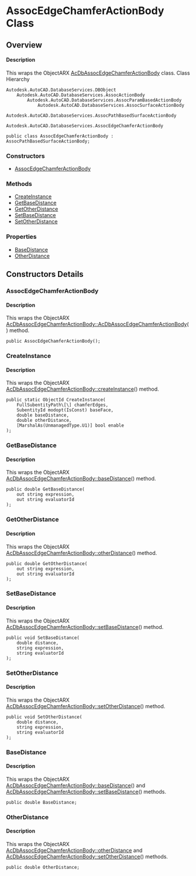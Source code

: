 # AssocEdgeChamferActionBody Class

## Overview

#### Description
This wraps the ObjectARX [AcDbAssocEdgeChamferActionBody](AcDbAssocEdgeChamferActionBody.md) class.
Class Hierarchy
```text
Autodesk.AutoCAD.DatabaseServices.DBObject
    Autodesk.AutoCAD.DatabaseServices.AssocActionBody
        Autodesk.AutoCAD.DatabaseServices.AssocParamBasedActionBody
            Autodesk.AutoCAD.DatabaseServices.AssocSurfaceActionBody
                Autodesk.AutoCAD.DatabaseServices.AssocPathBasedSurfaceActionBody
                    Autodesk.AutoCAD.DatabaseServices.AssocEdgeChamferActionBody
```

```text
public class AssocEdgeChamferActionBody : AssocPathBasedSurfaceActionBody;
```

### Constructors

- [AssocEdgeChamferActionBody](#assocedgechamferactionbody)

### Methods

- [CreateInstance](#createinstance)
- [GetBaseDistance](#getbasedistance)
- [GetOtherDistance](#getotherdistance)
- [SetBaseDistance](#setbasedistance)
- [SetOtherDistance](#setotherdistance)

### Properties

- [BaseDistance](#basedistance)
- [OtherDistance](#otherdistance)


## Constructors Details

### AssocEdgeChamferActionBody

#### Description
This wraps the ObjectARX [AcDbAssocEdgeChamferActionBody::AcDbAssocEdgeChamferActionBody](AcDbAssocEdgeChamferActionBody__AcDbAssocEdgeChamferActionBody@AcDbAssocCreateImpObject.md)() method.
```text
public AssocEdgeChamferActionBody();
```

### CreateInstance

#### Description
This wraps the ObjectARX [AcDbAssocEdgeChamferActionBody::createInstance](AcDbAssocEdgeChamferActionBody__createInstance@AcDbFullSubentPathArray_@AcDbSubentId_@double@double@bool@AcDbObjectId_.md)() method.
```text
public static ObjectId CreateInstance(
    FullSubentityPath\[\] chamferEdges, 
    SubentityId modopt(IsConst) baseFace, 
    double baseDistance, 
    double otherDistance, 
    [MarshalAs(UnmanagedType.U1)] bool enable
);
```

### GetBaseDistance

#### Description
This wraps the ObjectARX [AcDbAssocEdgeChamferActionBody::baseDistance](AcDbAssocEdgeChamferActionBody__baseDistance@AcString_@AcString_@const.md)() method.
```text
public double GetBaseDistance(
    out string expression, 
    out string evaluatorId
);
```

### GetOtherDistance

#### Description
This wraps the ObjectARX [AcDbAssocEdgeChamferActionBody::otherDistance](AcDbAssocEdgeChamferActionBody__otherDistance@AcString_@AcString_@const.md)() method.
```text
public double GetOtherDistance(
    out string expression, 
    out string evaluatorId
);
```

### SetBaseDistance

#### Description
This wraps the ObjectARX [AcDbAssocEdgeChamferActionBody::setBaseDistance](AcDbAssocEdgeChamferActionBody__setBaseDistance@double@AcString_@AcString_.md)() method.
```text
public void SetBaseDistance(
    double distance, 
    string expression, 
    string evaluatorId
);
```

### SetOtherDistance

#### Description
This wraps the ObjectARX [AcDbAssocEdgeChamferActionBody::setOtherDistance](AcDbAssocEdgeChamferActionBody__setOtherDistance@double@AcString_@AcString_.md)() method.
```text
public void SetOtherDistance(
    double distance, 
    string expression, 
    string evaluatorId
);
```

### BaseDistance

#### Description
This wraps the ObjectARX [AcDbAssocEdgeChamferActionBody::baseDistance](AcDbAssocEdgeChamferActionBody__baseDistance@AcString_@AcString_@const.md)() and [AcDbAssocEdgeChamferActionBody::setBaseDistance](AcDbAssocEdgeChamferActionBody__setBaseDistance@double@AcString_@AcString_.md)() methods.
```text
public double BaseDistance;
```

### OtherDistance

#### Description
This wraps the ObjectARX [AcDbAssocEdgeChamferActionBody::otherDistance](AcDbAssocEdgeChamferActionBody__otherDistance@AcString_@AcString_@const.md) and [AcDbAssocEdgeChamferActionBody::setOtherDistance](AcDbAssocEdgeChamferActionBody__setOtherDistance@double@AcString_@AcString_.md)() methods.
```text
public double OtherDistance;
```
